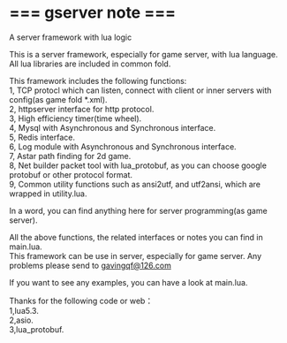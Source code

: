# === gserver note ===
A server framework with lua logic

This is a server framework, especially for game server, with lua language.
All lua libraries are included in common fold. 

This framework includes the following functions:  
1, TCP protocl which can listen, connect with client or inner servers with config(as game fold *.xml).   
2, httpserver interface for http protocol.  
3, High efficiency timer(time wheel).  
4, Mysql with Asynchronous and Synchronous interface.  
5, Redis interface.  
6, Log module with Asynchronous and Synchronous interface.  
7, Astar path finding for 2d game.  
8, Net builder packet tool with lua_protobuf, as you can choose google protobuf or other protocol format.   
9, Common utility functions such as ansi2utf, and utf2ansi, which are wrapped in utility.lua. 

In a word, you can find anything here for server programming(as game server).

All the above functions, the related interfaces or notes you can find in main.lua.  
This framework can be use in server, especially for game server. Any problems please send to gavingqf@126.com  

If you want to see any examples, you can have a look at main.lua.  

Thanks for the following code or web：  
1,lua5.3.  
2,asio.    
3,lua_protobuf.

